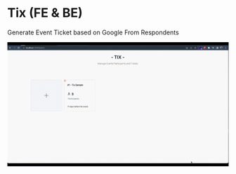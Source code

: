 # Tix (FE & BE)
Generate Event Ticket based on Google From Respondents

<img src="./assets/preview.gif" alt="gif">